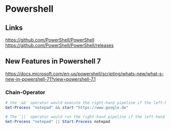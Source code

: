 # Powershell

## Links
https://github.com/PowerShell/PowerShell  
https://github.com/PowerShell/PowerShell/releases  

## New Features in Powershell 7
https://docs.microsoft.com/en-us/powershell/scripting/whats-new/what-s-new-in-powershell-71?view=powershell-7.1

### Chain-Operator
```powershell
# the '&&' operator would execute the right-hand pipeline if the left-hand pipeline succeeded
Get-Process "notepad" && start "https://www.google.de"

# The `||` operator would run the right-hand pipeline if the left-hand pipeline failed.
Get-Process "notepad" || Start-Process notepad
```

